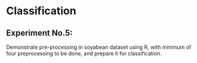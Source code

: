 # Classification
## Experiment No.5: 
Demonstrate pre-processing in soyabean dataset using R, with
minimum of four preprocessing to be done, and prepare it for classification.
